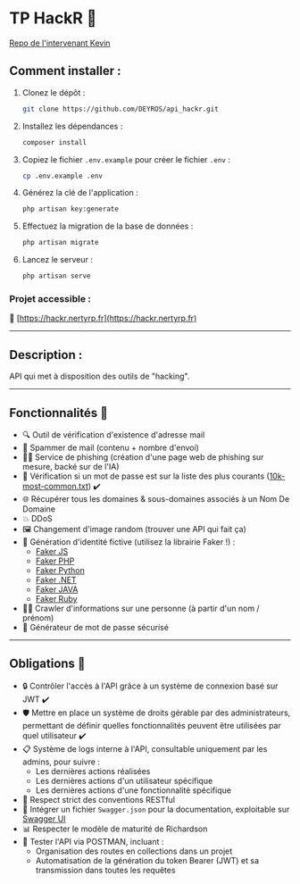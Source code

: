# TP HackR 🚀
[Repo de l'intervenant Kevin](https://github.com/kevinniel/M1-MDS-2425-API)

## Comment installer :

1. Clonez le dépôt :
   ```bash
   git clone https://github.com/DEYROS/api_hackr.git
   ```

2. Installez les dépendances :
   ```bash
   composer install
   ```

3. Copiez le fichier `.env.example` pour créer le fichier `.env` :
   ```bash
   cp .env.example .env
   ```

4. Générez la clé de l'application :
   ```bash
   php artisan key:generate
   ```

5. Effectuez la migration de la base de données :
   ```bash
   php artisan migrate
   ```

6. Lancez le serveur :
   ```bash
   php artisan serve
   ```

### Projet accessible :
🔗 [https://hackr.nertyrp.fr](https://hackr.nertyrp.fr)

---

## Description :
API qui met à disposition des outils de "hacking".

---

## Fonctionnalités 🔧

- 🔍 Outil de vérification d'existence d'adresse mail
- 📧 Spammer de mail (contenu + nombre d'envoi)
- 🕵️‍♂️ Service de phishing (création d'une page web de phishing sur mesure, backé sur de l'IA)
- 🔐 Vérification si un mot de passe est sur la liste des plus courants ([10k-most-common.txt](https://github.com/danielmiessler/SecLists/blob/master/Passwords/Common-Credentials/10k-most-common.txt)) ✔️
- 🌐 Récupérer tous les domaines & sous-domaines associés à un Nom De Domaine
- 💥 DDoS
- 🖼️ Changement d'image random (trouver une API qui fait ça)
- 👤 Génération d'identité fictive (utilisez la librairie Faker !) :
  - [Faker JS](https://fakerjs.dev/)
  - [Faker PHP](https://fakerphp.org/)
  - [Faker Python](https://faker.readthedocs.io/en/master/)
  - [Faker .NET](https://www.nuget.org/packages/Faker.Net/)
  - [Faker JAVA](https://javadoc.io/doc/com.github.javafaker/javafaker/latest/com/github/javafaker/Faker.html)
  - [Faker Ruby](https://github.com/faker-ruby/faker)
- 🕵️‍♀️ Crawler d'informations sur une personne (à partir d'un nom / prénom)
- 🔑 Générateur de mot de passe sécurisé 

---

## Obligations 📜

- 🔒 Contrôler l'accès à l'API grâce à un système de connexion basé sur JWT ✔️
- 🛡️ Mettre en place un système de droits gérable par des administrateurs, permettant de définir quelles fonctionnalités peuvent être utilisées par quel utilisateur ✔️
- 📋 Système de logs interne à l'API, consultable uniquement par les admins, pour suivre :
  - Les dernières actions réalisées
  - Les dernières actions d'un utilisateur spécifique
  - Les dernières actions d'une fonctionnalité spécifique
- 📏 Respect strict des conventions RESTful
- 📑 Intégrer un fichier `Swagger.json` pour la documentation, exploitable sur [Swagger UI](https://swagger.io/tools/swagger-ui/)
- 📊 Respecter le modèle de maturité de Richardson
- 🧪 Tester l'API via POSTMAN, incluant :
  - Organisation des routes en collections dans un projet
  - Automatisation de la génération du token Bearer (JWT) et sa transmission dans toutes les requêtes
